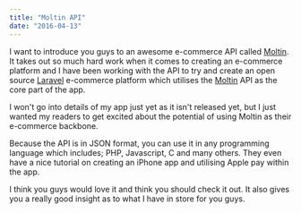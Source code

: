 ```yaml
---
title: "Moltin API"
date: "2016-04-13"
---
```


I want to introduce you guys to an awesome e-commerce API called [Moltin](https://moltin.com/). It takes out so much hard work when it comes to creating an e-commerce platform and I have been working with the API to try and create an open source [Laravel](https://laravel.com) e-commerce platform which utilises the [Moltin](https://moltin.com/) API as the core part of the app.

I won't go into details of my app just yet as it isn't released yet, but I just wanted my readers to get excited about the potential of using Moltin as their e-commerce backbone.

Because the API is in JSON format, you can use it in any programming language which includes; PHP, Javascript, C and many others. They even have a nice tutorial on creating an iPhone app and utilising Apple pay within the app.

I think you guys would love it and think you should check it out. It also gives you a really good insight as to what I have in store for you guys.
